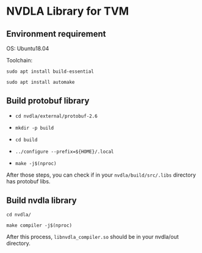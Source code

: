 # NVDLA Library for TVM

## Environment requirement

OS: Ubuntu18.04

Toolchain: 

`sudo apt install build-essential`

`sudo apt install automake`

## Build protobuf library

* `cd nvdla/external/protobuf-2.6`

* `mkdir -p build`

* `cd build`

* `../configure --prefix=${HOME}/.local`

* `make -j$(nproc)`

After those steps, you can check if in your `nvdla/build/src/.libs` directory has protobuf libs.

## Build nvdla library

`cd nvdla/`

`make compiler -j$(nproc)`

After this process, `libnvdla_compiler.so` should be in your nvdla/out directory.
